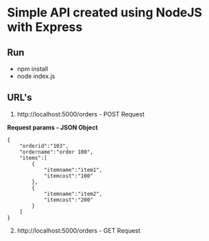 # Simple API created using NodeJS with Express

## Run 

- npm install
- node index.js

## URL's

1. http://localhost:5000/orders - POST Request


**Request params - JSON Object**

```
{
	"orderid":"103",
	"ordername":"order 100",
	"items":[
		{
			"itemname":"item1",
			"itemcost":"100"
		},
		{
			"itemname":"item2",
			"itemcost":"200"
		}								
	]
}
```

2. http://localhost:5000/orders - GET Request

